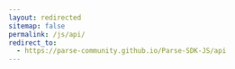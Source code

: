 ```yaml
---
layout: redirected
sitemap: false
permalink: /js/api/
redirect_to:
  - https://parse-community.github.io/Parse-SDK-JS/api
---
```

